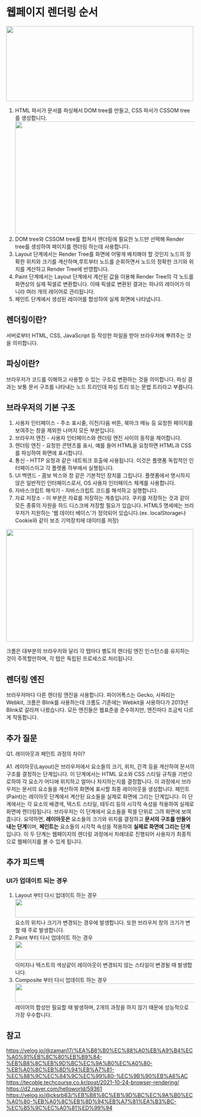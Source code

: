 # 웹페이지 렌더링 순서

<img src="https://velog.velcdn.com/images/zaman17/post/7281bb76-19be-4307-b6b9-4e849b3123a9/image.png"
width="500" height="200"/><br/>

1. HTML 파서가 문서를 파싱해서 DOM tree를 만들고, CSS 파서가 CSSOM tree를 생성합니다. <br/>
   <img src="https://velog.velcdn.com/images/zaman17/post/c676ccc7-e216-43c4-94a6-b31f6e2d128f/image.png" width="500" height="300"> <br/>
2. DOM tree와 CSSOM tree를 합쳐서 렌더링에 필요한 노드만 선택해 Render tree를 생성하여 페이지를 렌더링 하는데 사용합니다.
3. Layout 단계에서는 Render Tree를 화면에 어떻게 배치해야 할 것인지 노드의 정확한 위치와 크기를 계산하며,루트부터 노드를 순회하면서 노드의 정확한 크기와 위치를 계산하고 Render Tree에 반영합니다.
4. Paint 단계에서는 Layout 단계에서 계산된 값을 이용해 Render Tree의 각 노드를 화면상의 실제 픽셀로 변환합니다. 이때 픽셀로 변환된 결과는 하나의 레이어가 아니라 여러 개의 레이어로 관리됩니다.
5. 페인트 단계에서 생성된 레이어를 합성하여 실제 화면에 나타냅니다.

## 렌더링이란?

서버로부터 HTML, CSS, JavaScript 등 작성한 파일을 받아 브라우저에 뿌려주는 것을 의미합니다.

## 파싱이란?

브라우저가 코드를 이해하고 사용할 수 있는 구조로 변환하는 것을 의미합니다. 파싱 결과는 보통 문서 구조를 나타내는 노드 트리인데 파싱 트리 또는 문법 트리라고 부릅니다.

## 브라우저의 기본 구조

1. 사용자 인터페이스 - 주소 표시줄, 이전/다음 버튼, 북마크 메뉴 등 요청한 페이지를 보여주는 창을 제외한 나머지 모든 부분입니다.
2. 브라우저 엔진 - 사용자 인터페이스와 렌더링 엔진 사이의 동작을 제어합니다.
3. 렌더링 엔진 - 요청한 콘텐츠를 표시, 예를 들어 HTML을 요청하면 HTML과 CSS를 파싱하여 화면에 표시합니다.
4. 통신 - HTTP 요청과 같은 네트워크 호출에 사용됩니다. 이것은 플랫폼 독립적인 인터페이스이고 각 플랫폼 하부에서 실행됩니다.
5. UI 백엔드 - 콤보 박스와 창 같은 기본적인 장치를 그립니다. 플랫폼에서 명시하지 않은 일반적인 인터페이스로서, OS 사용자 인터페이스 체계를 사용합니다.
6. 자바스크립트 해석기 - 자바스크립트 코드를 해석하고 실행합니다.
7. 자료 저장소 - 이 부분은 자료를 저장하는 계층입니다. 쿠키를 저장하는 것과 같이 모든 종류의 자원을 하드 디스크에 저장할 필요가 있습니다. HTML5 명세에는 브라우저가 지원하는 '웹 데이터 베이스'가 정의되어 있습니다.(ex. localStorage나 Cookie와 같이 보조 기억장치에 데이터를 저장)

 <img src="https://d2.naver.com/content/images/2015/06/helloworld-59361-1.png" width="500" height="300"/>

크롬은 대부분의 브라우저와 달리 각 탭마다 별도의 렌더링 엔진 인스턴스를 유지하는 것이 주목할만하며, 각 탭은 독립된 프로세스로 처리됩니다.

## 렌더링 엔진

브라우저마다 다른 렌더링 엔진을 사용합니다. 파이어폭스는 Gecko, 사파리는 Webkit, 크롬은 Blink를 사용하는데 크롬도 기존에는 Webkit을 사용하다가 2013년 Blink로 갈라져 나왔습니다. 모든 엔진들은 웹표준을 준수하지만, 엔진마다 조금씩 다르게 작동합니다.

## 추가 질문

Q1. 레이아웃과 페인트 과정의 차이?

A1. 레이아웃(Layout)은 브라우저에서 요소들의 크기, 위치, 간격 등을 계산하여 문서의 구조를 결정하는 단계입니다. 이 단계에서는 HTML 요소와 CSS 스타일 규칙을 기반으로하여 각 요소가 어디에 위치하고 얼마나 차지하는지를 결정합니다. 이 과정에서 브라우저는 문서의 요소들을 계산하여 화면에 표시할 최종 레이아웃을 생성합니다.
페인트(Paint)는 레이아웃 단계에서 계산된 요소들을 실제로 화면에 그리는 단계입니다. 이 단계에서는 각 요소의 배경색, 텍스트 스타일, 테두리 등의 시각적 속성을 적용하여 실제로 화면에 렌더링됩니다. 브라우저는 이 단계에서 요소들을 픽셀 단위로 그려 화면에 보여줍니다.
요약하면, **레이아웃은** 요소들의 크기와 위치를 결정하고 **문서의 구조를 만들어내는 단계**이며, **페인트는** 요소들의 시각적 속성을 적용하여 **실제로 화면에 그리는 단계**입니다. 이 두 단계는 웹페이지의 렌더링 과정에서 차례대로 진행되어 사용자가 최종적으로 웹페이지를 볼 수 있게 됩니다.

## 추가 피드백

### UI가 업데이트 되는 경우

1. Layout 부터 다시 업데이트 하는 경우 <br/>
   <img src="https://velog.velcdn.com/images/cksrb63/post/e68de285-5166-479c-8e19-c79c6a08538f/image.png" width="500" height="50"/> <br/>
   요소의 위치나 크기가 변경되는 경우에 발생합니다. 또한 브라우저 창의 크기가 변할 때 주로 발생합니다.
2. Paint 부터 다시 업데이트 하는 경우 <br/>
   <img src="https://velog.velcdn.com/images/cksrb63/post/befda346-b8c6-4251-b5d2-86ec2b55f681/image.png" width="500" height="50"/> <br/>
   이미지나 텍스트의 색상같이 레이아웃이 변경되지 않는 스타일이 변경될 때 발생합니다.
3. Composite 부터 다시 업데이트 하는 경우 <br/>
   <img src="https://velog.velcdn.com/images/cksrb63/post/3c4b0e45-638a-42b7-bc13-983dd62840bf/image.png" width="500" height="50"/> <br/>
   레이어의 합성만 필요할 때 발생하며, 2개의 과정을 하지 않기 때문에 성능적으로 가장 우수합니다.

## 참고

https://velog.io/@zaman17/%EA%B8%B0%EC%88%A0%EB%A9%B4%EC%A0%91%EB%8C%80%EB%B9%84-%EB%B8%8C%EB%9D%BC%EC%9A%B0%EC%A0%80-%EB%A0%8C%EB%8D%94%EB%A7%81-%EC%88%9C%EC%84%9C%EC%99%80-%EC%9B%90%EB%A6%AC
https://tecoble.techcourse.co.kr/post/2021-10-24-browser-rendering/
https://d2.naver.com/helloworld/59361
https://velog.io/@cksrb63/%EB%B8%8C%EB%9D%BC%EC%9A%B0%EC%A0%80-%EB%A0%8C%EB%8D%94%EB%A7%81%EA%B3%BC-%EC%B5%9C%EC%A0%81%ED%99%94
